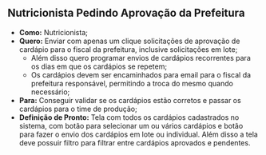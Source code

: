## Nutricionista Pedindo Aprovação da Prefeitura

- **Como:** Nutricionista;
- **Quero:** Enviar com apenas um clique solicitações de aprovação de cardápio para o fiscal da prefeitura, inclusive solicitações em lote;
  - Além disso quero programar envios de cardápios recorrentes para os dias em que os cardápios se repetem;
  - Os cardápios devem ser encaminhados para email para o fiscal da prefeitura responsável, permitindo a troca do mesmo quando necessário;
- **Para:** Conseguir validar se os cardápios estão corretos e passar os cardápios para o time de produção;
- **Definição de Pronto:** Tela com todos os cardápios cadastrados no sistema, com botão para selecionar um ou vários cardápios e botão para fazer o envio dos cardápios em lote ou individual. Além disso a tela deve possuir filtro para filtrar entre cardápios aprovados e pendentes.
